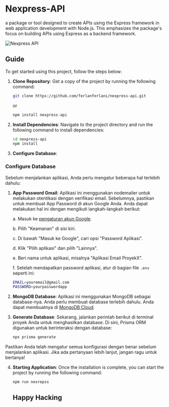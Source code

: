 # Nexpress-API

a package or tool designed to create APIs using the Express framework in web application development with Node.js. This emphasizes the package's focus on building APIs using Express as a backend framework.

![Nexpress API](https://github.com/ferlanferlani/nexpress-api/assets/87635305/eae6e6fa-8cc0-4cb7-a981-c399859565cc)


## Guide

To get started using this project, follow the steps below:

1. **Clone Repository**:
   Get a copy of the project by running the following command:

   ```bash
   git clone https://github.com/ferlanferlani/nexpress-api.git
   ```

   or

   ```bash
   npm install nexpress-api
   ```

2. **Install Dependencies**:
   Navigate to the project directory and run the following command to install dependencies:

   ```bash
   cd nexpress-api
   npm install
   ```

3. **Configure Database**:
### Configure Database

Sebelum menjalankan aplikasi, Anda perlu mengatur beberapa hal terlebih dahulu:

1. **App Password Gmail**: Aplikasi ini menggunakan nodemailer untuk melakukan otentikasi dengan verifikasi email. Sebelumnya, pastikan untuk membuat App Password di akun Google Anda. Anda dapat melakukan hal ini dengan mengikuti langkah-langkah berikut:

    a. Masuk ke [pengaturan akun Google](https://myaccount.google.com/).
    
    b. Pilih "Keamanan" di sisi kiri.
    
    c. Di bawah "Masuk ke Google", cari opsi "Password Aplikasi".
    
    d. Klik "Pilih aplikasi" dan pilih "Lainnya".
    
    e. Beri nama untuk aplikasi, misalnya "Aplikasi Email ProyekX".
    
    f. Setelah mendapatkan password aplikasi, atur di bagian file `.env` seperti ini:

    ```bash
    EMAIL=youremail@gmail.com
    PASSWORD=yourpasswordapp  
    ```

2. **MongoDB Database**: Aplikasi ini menggunakan MongoDB sebagai database-nya. Anda perlu membuat database terlebih dahulu. Anda dapat membuatnya di [MongoDB Cloud](https://cloud.mongodb.com/).

3. **Generate Database**: Sekarang, jalankan perintah berikut di terminal proyek Anda untuk menghasilkan database. Di sini, Prisma ORM digunakan untuk berinteraksi dengan database:

    ```bash
    npx prisma generate
    ```

Pastikan Anda telah mengatur semua konfigurasi dengan benar sebelum menjalankan aplikasi. Jika ada pertanyaan lebih lanjut, jangan ragu untuk bertanya!


4. **Starting Application**:
   Once the installation is complete, you can start the project by running the following command:

   ```bash
   npm run nexrepss
   ```

   ## Happy Hacking

